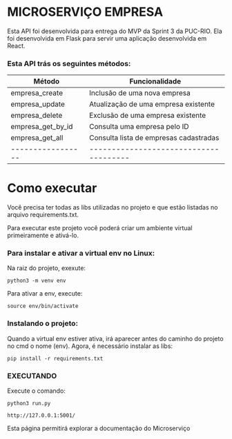 # MICROSERVIÇO EMPRESA

Esta API foi desenvolvida para entrega do MVP da Sprint 3 da PUC-RIO. Ela foi desenvolvida em Flask para servir uma aplicação
desenvolvida em React.

### Esta API trás os seguintes métodos:

| Método            | Funcionalidade                         |
| ----------------- | -------------------------------------- |
| empresa_create    | Inclusão de uma nova empresa           |
| empresa_update    | Atualização de uma empresa existente   |
| empresa_delete    | Exclusão de uma empresa existente      |
| empresa_get_by_id | Consulta uma empresa pelo ID           |
| empresa_get_all   | Consulta lista de empresas cadastradas |
| ----------------- | -------------------------------------- |

# Como executar

Você precisa ter todas as libs utilizadas no projeto e que estão listadas no arquivo requirements.txt.

Para executar este projeto você poderá criar um ambiente virtual primeiramente e ativá-lo.

### Para instalar e ativar a virtual env no Linux:

Na raiz do projeto, exexute:

```
python3 -m venv env
```

Para ativar a env, execute:

```
source env/bin/activate
```

### Instalando o projeto:

Quando a virtual env estiver ativa, irá aparecer antes do caminho do projeto no cmd o nome (env). Agora, é necessário instalar as libs:

```
pip install -r requirements.txt
```

### EXECUTANDO

Execute o comando:

```
python3 run.py
```

```
http://127.0.0.1:5001/
```

Esta página permitirá explorar a documentação do Microserviço
